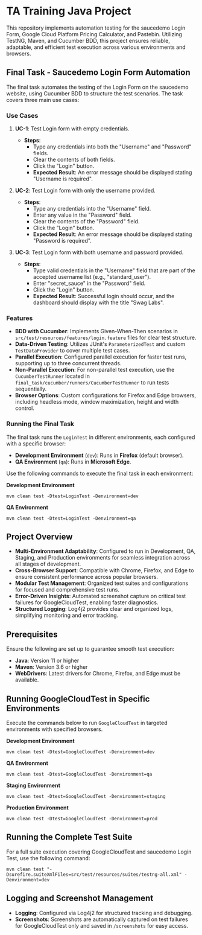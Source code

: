 
# TA Training Java Project

This repository implements automation testing for the saucedemo Login Form, Google Cloud Platform Pricing Calculator, and Pastebin. Utilizing TestNG, Maven, and Cucumber BDD, this project ensures reliable, adaptable, and efficient test execution across various environments and browsers.

## Final Task - Saucedemo Login Form Automation

The final task automates the testing of the Login Form on the saucedemo website, using Cucumber BDD to structure the test scenarios. The task covers three main use cases:

### Use Cases

1. **UC-1**: Test Login form with empty credentials.
   - **Steps**:
     - Type any credentials into both the "Username" and "Password" fields.
     - Clear the contents of both fields.
     - Click the "Login" button.
     - **Expected Result**: An error message should be displayed stating "Username is required".

2. **UC-2**: Test Login form with only the username provided.
   - **Steps**:
     - Type any credentials into the "Username" field.
     - Enter any value in the "Password" field.
     - Clear the contents of the "Password" field.
     - Click the "Login" button.
     - **Expected Result**: An error message should be displayed stating "Password is required".

3. **UC-3**: Test Login form with both username and password provided.
   - **Steps**:
     - Type valid credentials in the "Username" field that are part of the accepted username list (e.g., "standard_user").
     - Enter "secret_sauce" in the "Password" field.
     - Click the "Login" button.
     - **Expected Result**: Successful login should occur, and the dashboard should display with the title "Swag Labs".

### Features

- **BDD with Cucumber**: Implements Given-When-Then scenarios in `src/test/resources/features/login.feature` files for clear test structure.
- **Data-Driven Testing**: Utilizes JUnit's `ParameterizedTest` and custom `TestDataProvider` to cover multiple test cases.
- **Parallel Execution**: Configured parallel execution for faster test runs, supporting up to three concurrent threads.
- **Non-Parallel Execution**: For non-parallel test execution, use the `CucumberTestRunner` located in `final_task/cucumber/runners/CucumberTestRunner` to run tests sequentially.
- **Browser Options**: Custom configurations for Firefox and Edge browsers, including headless mode, window maximization, height and width control.

### Running the Final Task

The final task runs the `LoginTest` in different environments, each configured with a specific browser:

- **Development Environment** (`dev`): Runs in **Firefox** (default browser).
- **QA Environment** (`qa`): Runs in **Microsoft Edge**.

Use the following commands to execute the final task in each environment:

**Development Environment**
```shell
mvn clean test -Dtest=LoginTest -Denvironment=dev
```

**QA Environment**
```shell
mvn clean test -Dtest=LoginTest -Denvironment=qa
```

## Project Overview

- **Multi-Environment Adaptability**: Configured to run in Development, QA, Staging, and Production environments for seamless integration across all stages of development.
- **Cross-Browser Support**: Compatible with Chrome, Firefox, and Edge to ensure consistent performance across popular browsers.
- **Modular Test Management**: Organized test suites and configurations for focused and comprehensive test runs.
- **Error-Driven Insights**: Automated screenshot capture on critical test failures for GoogleCloudTest, enabling faster diagnostics.
- **Structured Logging**: Log4j2 provides clear and organized logs, simplifying monitoring and error tracking.

## Prerequisites

Ensure the following are set up to guarantee smooth test execution:

- **Java**: Version 11 or higher
- **Maven**: Version 3.6 or higher
- **WebDrivers**: Latest drivers for Chrome, Firefox, and Edge must be available.

## Running GoogleCloudTest in Specific Environments

Execute the commands below to run `GoogleCloudTest` in targeted environments with specified browsers.

**Development Environment**
```shell
mvn clean test -Dtest=GoogleCloudTest -Denvironment=dev
```

**QA Environment**
```shell
mvn clean test -Dtest=GoogleCloudTest -Denvironment=qa
```

**Staging Environment**
```shell
mvn clean test -Dtest=GoogleCloudTest -Denvironment=staging
```

**Production Environment**
```shell
mvn clean test -Dtest=GoogleCloudTest -Denvironment=prod
```

## Running the Complete Test Suite

For a full suite execution covering GoogleCloudTest and saucedemo Login Test, use the following command:

```shell
mvn clean test "-Dsurefire.suiteXmlFiles=src/test/resources/suites/testng-all.xml" -Denvironment=dev
```

## Logging and Screenshot Management

- **Logging**: Configured via Log4j2 for structured tracking and debugging.
- **Screenshots**: Screenshots are automatically captured on test failures for GoogleCloudTest only and saved in `/screenshots` for easy access.
